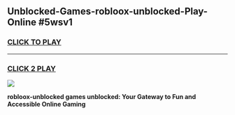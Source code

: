 
## Unblocked-Games-robloox-unblocked-Play-Online #5wsv1
<h3>
<a href="https://news.freeplayer.one?title=robloox-unblocked&ref=3">CLICK TO PLAY</a></h3>
<hr>

<h3>
<a href="https://news.freeplayer.one?title=robloox-unblocked&ref=3">CLICK 2 PLAY</a>
  
</h3>

<a href="https://news.freeplayer.one?title=robloox-unblocked&ref=3"><img src="https://clearcache.store/games.png"></a>


**robloox-unblocked games unblocked: Your Gateway to Fun and Accessible Online Gaming**
